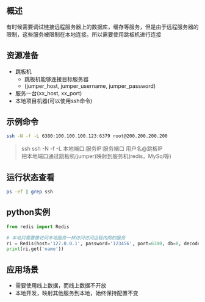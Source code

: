 ## 概述

有时候需要调试链接远程服务器上的数据库，缓存等服务，但是由于远程服务器的限制，这些服务被限制在本地连接。所以需要使用跳板机进行连接

## 资源准备

- 跳板机
  - 跳板机能够连接目标服务器
  - (jumper_host, jumper_username, jumper_password)
- 服务一台(xx_host, xx_port)
- 本地项目机器(可以使用ssh命令)

## 示例命令
```bash
ssh -N -f -L 6380:100.100.100.123:6379 root@200.200.200.200
```

> ssh ssh -N -f -L 本地端口:服务IP:服务端口 用户名@跳板IP  
> 把本地端口通过跳板机(jumper)映射到服务机(redis，MySql等)  

## 运行状态查看
```bash
ps -ef | grep ssh 
```

## python实例
```python
from redis import Redis

# 本地只需要像访问本地服务一样访问访问远程内网的服务
ri = Redis(host='127.0.0.1', password='123456', port=6380, db=0, decode_responses=True)
print(ri.get('name'))
```

## 应用场景

- 需要使用线上数据，而线上数据不开放
- 本地开发，映射其他服务到本地，始终保持配置不变
